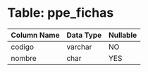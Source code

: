 # Table: ppe_fichas

| Column Name | Data Type | Nullable |
|-------------|-----------|----------|
| codigo | varchar | NO |
| nombre | char | YES |
